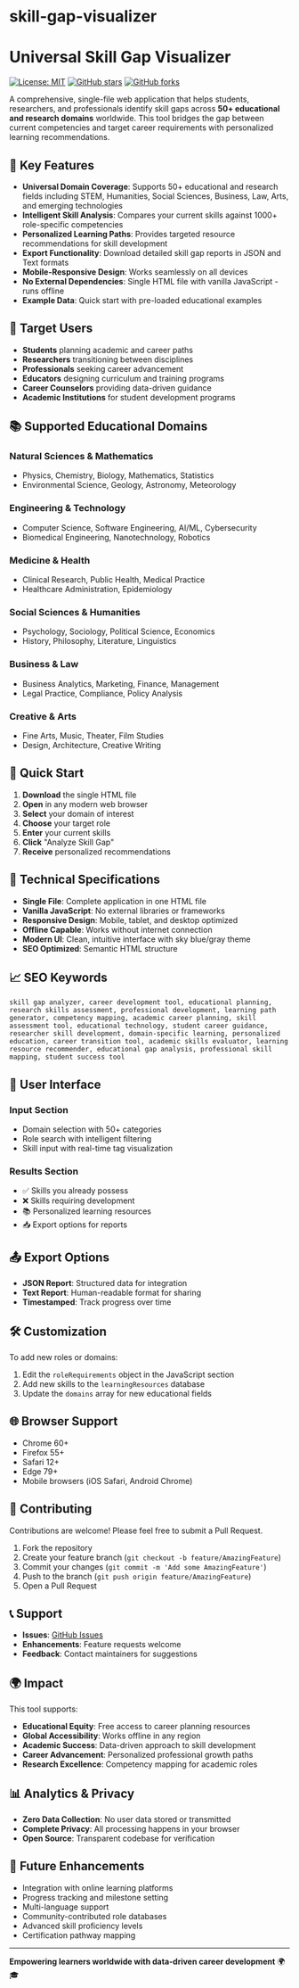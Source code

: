 # skill-gap-visualizer
# Universal Skill Gap Visualizer

[![License: MIT](https://img.shields.io/badge/License-MIT-yellow.svg)](https://opensource.org/licenses/MIT)
[![GitHub stars](https://img.shields.io/github/stars/yourusername/universal-skill-gap-visualizer.svg)](https://github.com/yourusername/universal-skill-gap-visualizer/stargazers)
[![GitHub forks](https://img.shields.io/github/forks/yourusername/universal-skill-gap-visualizer.svg)](https://github.com/yourusername/universal-skill-gap-visualizer/network)

A comprehensive, single-file web application that helps students, researchers, and professionals identify skill gaps across **50+ educational and research domains** worldwide. This tool bridges the gap between current competencies and target career requirements with personalized learning recommendations.

## 🌟 Key Features

- **Universal Domain Coverage**: Supports 50+ educational and research fields including STEM, Humanities, Social Sciences, Business, Law, Arts, and emerging technologies
- **Intelligent Skill Analysis**: Compares your current skills against 1000+ role-specific competencies
- **Personalized Learning Paths**: Provides targeted resource recommendations for skill development
- **Export Functionality**: Download detailed skill gap reports in JSON and Text formats
- **Mobile-Responsive Design**: Works seamlessly on all devices
- **No External Dependencies**: Single HTML file with vanilla JavaScript - runs offline
- **Example Data**: Quick start with pre-loaded educational examples

## 🎯 Target Users

- **Students** planning academic and career paths
- **Researchers** transitioning between disciplines
- **Professionals** seeking career advancement
- **Educators** designing curriculum and training programs
- **Career Counselors** providing data-driven guidance
- **Academic Institutions** for student development programs

## 📚 Supported Educational Domains

### Natural Sciences & Mathematics
- Physics, Chemistry, Biology, Mathematics, Statistics
- Environmental Science, Geology, Astronomy, Meteorology

### Engineering & Technology
- Computer Science, Software Engineering, AI/ML, Cybersecurity
- Biomedical Engineering, Nanotechnology, Robotics

### Medicine & Health
- Clinical Research, Public Health, Medical Practice
- Healthcare Administration, Epidemiology

### Social Sciences & Humanities
- Psychology, Sociology, Political Science, Economics
- History, Philosophy, Literature, Linguistics

### Business & Law
- Business Analytics, Marketing, Finance, Management
- Legal Practice, Compliance, Policy Analysis

### Creative & Arts
- Fine Arts, Music, Theater, Film Studies
- Design, Architecture, Creative Writing

## 🚀 Quick Start

1. **Download** the single HTML file
2. **Open** in any modern web browser
3. **Select** your domain of interest
4. **Choose** your target role
5. **Enter** your current skills
6. **Click** "Analyze Skill Gap"
7. **Receive** personalized recommendations

## 🔧 Technical Specifications

- **Single File**: Complete application in one HTML file
- **Vanilla JavaScript**: No external libraries or frameworks
- **Responsive Design**: Mobile, tablet, and desktop optimized
- **Offline Capable**: Works without internet connection
- **Modern UI**: Clean, intuitive interface with sky blue/gray theme
- **SEO Optimized**: Semantic HTML structure

## 📈 SEO Keywords

`skill gap analyzer, career development tool, educational planning, research skills assessment, professional development, learning path generator, competency mapping, academic career planning, skill assessment tool, educational technology, student career guidance, researcher skill development, domain-specific learning, personalized education, career transition tool, academic skills evaluator, learning resource recommender, educational gap analysis, professional skill mapping, student success tool`

## 🎨 User Interface

### Input Section
- Domain selection with 50+ categories
- Role search with intelligent filtering
- Skill input with real-time tag visualization

### Results Section
- ✅ Skills you already possess
- ❌ Skills requiring development
- 📚 Personalized learning resources
- 📥 Export options for reports

## 📤 Export Options

- **JSON Report**: Structured data for integration
- **Text Report**: Human-readable format for sharing
- **Timestamped**: Track progress over time

## 🛠️ Customization

To add new roles or domains:
1. Edit the `roleRequirements` object in the JavaScript section
2. Add new skills to the `learningResources` database
3. Update the `domains` array for new educational fields

## 🌐 Browser Support

- Chrome 60+
- Firefox 55+
- Safari 12+
- Edge 79+
- Mobile browsers (iOS Safari, Android Chrome)

## 🤝 Contributing

Contributions are welcome! Please feel free to submit a Pull Request.

1. Fork the repository
2. Create your feature branch (`git checkout -b feature/AmazingFeature`)
3. Commit your changes (`git commit -m 'Add some AmazingFeature'`)
4. Push to the branch (`git push origin feature/AmazingFeature`)
5. Open a Pull Request

## 📞 Support

- **Issues**: [GitHub Issues](https://github.com/yourusername/universal-skill-gap-visualizer/issues)
- **Enhancements**: Feature requests welcome
- **Feedback**: Contact maintainers for suggestions

## 🌍 Impact

This tool supports:
- **Educational Equity**: Free access to career planning resources
- **Global Accessibility**: Works offline in any region
- **Academic Success**: Data-driven approach to skill development
- **Career Advancement**: Personalized professional growth paths
- **Research Excellence**: Competency mapping for academic roles

## 📊 Analytics & Privacy

- **Zero Data Collection**: No user data stored or transmitted
- **Complete Privacy**: All processing happens in your browser
- **Open Source**: Transparent codebase for verification

## 🚀 Future Enhancements

- Integration with online learning platforms
- Progress tracking and milestone setting
- Multi-language support
- Community-contributed role databases
- Advanced skill proficiency levels
- Certification pathway mapping

---

**Empowering learners worldwide with data-driven career development** 🌍🎓
